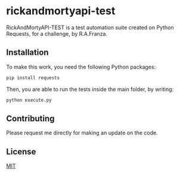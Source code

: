 # rickandmortyapi-test

RickAndMortyAPI-TEST is a test automation suite created on Python Requests, for a challenge, by R.A.Franza.


## Installation

To make this work, you need the following Python packages:

```bash
pip install requests
```

Then, you are able to run the tests inside the main folder, by writing:

```bash
python execute.py
```

## Contributing

Please request me directly for making an update on the code.

## License
[MIT](https://choosealicense.com/licenses/mit/)
